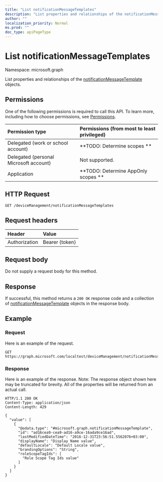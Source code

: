 ```yaml
---
title: "List notificationMessageTemplates"
description: "List properties and relationships of the notificationMessageTemplate objects."
author: ""
localization_priority: Normal
ms.prod: ""
doc_type: apiPageType
---
```


# List notificationMessageTemplates

Namespace: microsoft.graph

List properties and relationships of the [notificationMessageTemplate](../resources/notificationmessagetemplate.md) objects.

## Permissions
One of the following permissions is required to call this API. To learn more, including how to choose permissions, see [Permissions](/concepts/permissions-reference.md).

|Permission type|Permissions (from most to least privileged)|
|:---|:---|
|Delegated (work or school account)|**TODO: Determine scopes **|
|Delegated (personal Microsoft account)|Not supported.|
|Application|**TODO: Determine AppOnly scopes **|

## HTTP Request
<!-- {
  "blockType": "ignored"
}
-->
``` http
GET /deviceManagement/notificationMessageTemplates
```

## Request headers
|Header|Value|
|:---|:---|
|Authorization|Bearer {token}|

## Request body
Do not supply a request body for this method.

## Response
If successful, this method returns a `200 OK` response code and a collection of [notificationMessageTemplate](../resources/notificationmessagetemplate.md) objects in the response body.

## Example

### Request
Here is an example of the request.
<!-- {
  "blockType": "request",
  "name": "get_notificationmessagetemplate"
}
-->
``` http
GET https://graph.microsoft.com/localtest/deviceManagement/notificationMessageTemplates
```

### Response
Here is an example of the response. Note: The response object shown here may be truncated for brevity. All of the properties will be returned from an actual call.
<!-- {
  "blockType": "response",
  "truncated": true,
  "@odata.type": "collection(microsoft.graph.notificationmessagetemplate)"
}
-->
``` http
HTTP/1.1 200 OK
Content-Type: application/json
Content-Length: 429

{
  "value": [
    {
      "@odata.type": "#microsoft.graph.notificationMessageTemplate",
      "id": "ad16cea9-cea9-ad16-a9ce-16ada9ce16ad",
      "lastModifiedDateTime": "2016-12-31T23:56:51.5562076+03:00",
      "displayName": "Display Name value",
      "defaultLocale": "Default Locale value",
      "brandingOptions": "String",
      "roleScopeTagIds": [
        "Role Scope Tag Ids value"
      ]
    }
  ]
}
```

